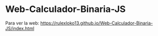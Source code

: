# Web-Calculador-Binaria-JS
Para ver la web: https://rulexloko13.github.io/Web-Calculador-Binaria-JS/index.html

